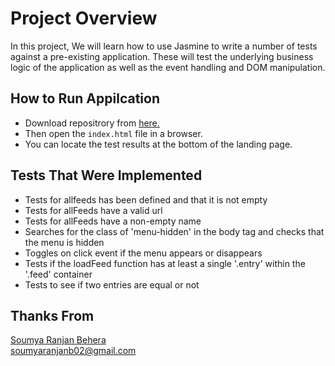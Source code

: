 # Project Overview

In this project, We will learn how to use Jasmine to write a number of tests against a pre-existing application. These will test the underlying business logic of the application as well as the event handling and DOM manipulation.


##  How to Run Appilcation

* Download repositrory from <a href="https://github.com/Soumya44/fend-nd-feedreader.git">here.</a>
* Then open the ```index.html``` file in a browser.
* You can locate the test results at the bottom of the landing page.

##  Tests That Were Implemented

* Tests for allfeeds has been defined and that it is not empty 
* Tests for allFeeds have a valid url
* Tests for allFeeds have a non-empty name 
* Searches for the class of 'menu-hidden' in the body tag and checks that the menu is hidden
* Toggles on click event if the menu appears or disappears
* Tests if the loadFeed function has at least a single '.entry' within the '.feed' container
* Tests to see if two entries are equal or not


## Thanks From
<a href="https://www.linkedin.com/in/soumya044">Soumya Ranjan Behera</a><br>
<a href="mailto:soumyaranjanb02@gmail.com">soumyaranjanb02@gmail.com</a>